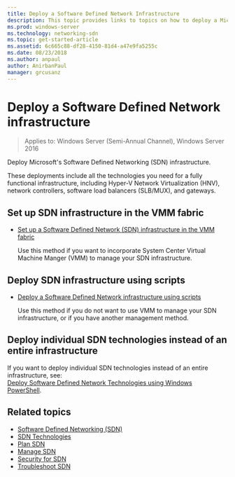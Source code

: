 ```yaml
---
title: Deploy a Software Defined Network Infrastructure
description: This topic provides links to topics on how to deploy a Microsoft Software Defined Network (SDN) infrastructure using scripts in Windows Server 2016. 
ms.prod: windows-server
ms.technology: networking-sdn
ms.topic: get-started-article
ms.assetid: 6c665c88-df28-4150-81d4-a47e9fa5255c
ms.date: 08/23/2018
ms.author: anpaul
author: AnirbanPaul
manager: grcusanz
---
```

# Deploy a Software Defined Network infrastructure

>Applies to: Windows Server (Semi-Annual Channel), Windows Server 2016

Deploy Microsoft's Software Defined Networking (SDN) infrastructure.   
  
These deployments include all the technologies you need for a fully functional infrastructure, including Hyper-V Network Virtualization (HNV), network controllers, software load balancers (SLB/MUX), and gateways.  
  
## Set up SDN infrastructure in the VMM fabric



  
-   [Set up a Software Defined Network (SDN) infrastructure in the VMM fabric](https://docs.microsoft.com/system-center/vmm/deploy-sdn)  
  
    Use this method if you want to incorporate System Center Virtual Machine Manger (VMM) to manage your SDN infrastructure.  
 
## Deploy SDN infrastructure using scripts
 
-   [Deploy a Software Defined Network infrastructure using scripts](../../sdn/deploy/Deploy-a-Software-Defined-Network-infrastructure-using-scripts.md)  
  
    Use this method if you do not want to use VMM to manage your SDN infrastructure, or if you have another management method.  


## Deploy individual SDN technologies instead of an entire infrastructure  
 If you want to deploy individual SDN technologies instead of an entire infrastructure, see:  
[Deploy Software Defined Network Technologies using Windows PowerShell](Deploy-Software-Defined-Network-Technologies-using-Windows-PowerShell.md).    
  




  


## Related topics
- [Software Defined Networking (SDN)](../Software-Defined-Networking--SDN-.md)  
- [SDN Technologies](../technologies/Software-Defined-Networking-Technologies.md)  
- [Plan SDN](../plan/plan-a-software-defined-network-infrastructure.md)  
- [Manage SDN](../manage/manage-sdn.md)
- [Security for SDN](../security/sdn-security-top.md)
- [Troubleshoot SDN](../troubleshoot/Troubleshoot-Software-Defined-Networking.md)